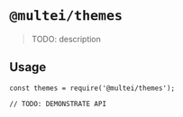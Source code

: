 # `@multei/themes`

> TODO: description

## Usage

```
const themes = require('@multei/themes');

// TODO: DEMONSTRATE API
```
